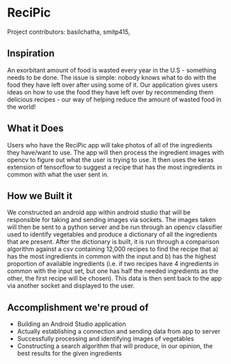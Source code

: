 # ReciPic
Project contributors: basilchatha, smitp415, 

## Inspiration
An exorbitant amount of food is wasted every year in the U.S - something needs to be done. The issue is simple: nobody knows what to do with the food they have left over after using some of it. Our application gives users ideas on how to use the food they have left over by recommending them delicious recipes - our way of helping reduce the amount of wasted food in the world!

## What it Does
Users who have the ReciPic app will take photos of all of the ingredients they have/want to use. The app will then process the ingredient images with opencv to figure out what the user is trying to use. It then uses the keras extension of tensorflow to suggest a recipe that has the most ingredients in common with what the user sent in.

## How we Built it
We constructed an android app within android studio that will be responsible for taking and sending images via sockets. The images taken will then be sent to a python server and be run through an opencv classifier used to identify vegetables and produce a dictionary of all the ingredients that are present. After the dictionary is built, it is run through a comparison algorithm against a csv containing 12,000 recipes to find the recipe that a) has the most ingredients in common with the input and b) has the highest proportion of available ingredients (i.e. if two recipes have 4 ingredients in common with the input set, but one has half the needed ingredients as the other, the first recipe will be chosen). This data is then sent back to the app via another socket and displayed to the user.

## Accomplishment we're proud of
* Building an Android Studio application
* Actually establishing a connection and sending data from app to server
* Successfully processing and identifying images of vegetables
* Constructing a search algorithm that will produce, in our opinion, the best results for the given ingredients